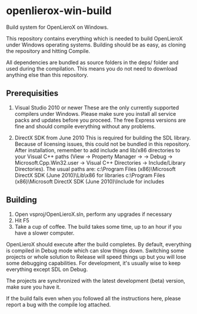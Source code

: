 openlierox-win-build
====================

Build system for OpenLieroX on Windows.

This repository contains everything which is needed to build OpenLieroX under Windows operating systems.
Building should be as easy, as cloning the repository and hitting Compile.

All dependencies are bundled as source folders in the deps/ folder and used during the compilation.
This means you do not need to download anything else than this repository.

Prerequisities
--------------
1) Visual Studio 2010 or newer
These are the only currently supported compilers under Windows. Please make sure you install all service packs
and updates before you proceed. The free Express versions are fine and should compile everything without any problems.

2) DirectX SDK from June 2010
This is required for building the SDL library. Because of licensing issues, this could not be bundled in this repository.
After installation, remember to add include and lib/x86 directories to your Visual C++ paths (View -> Property Manager ->
<any project> -> Debug -> Microsoft.Cpp.Win32.user ->  Visual C++ Directories  -> Include/Library Directories).
The usual paths are:
c:\Program Files (x86)\Microsoft DirectX SDK (June 2010)\Lib\x86 for libraries
c:\Program Files (x86)\Microsoft DirectX SDK (June 2010)\Include for includes

Building
--------
1) Open vsproj/OpenLieroX.sln, perform any upgrades if necessary
2) Hit F5
3) Take a cup of coffee. The build takes some time, up to an hour if you have a slower computer.

OpenLieroX should execute after the build completes. By default, everything is compiled in Debug mode which
can slow things down. Switching some projects or whole solution to Release will speed things up but you will
lose some debugging capabilities. For development, it's usually wise to keep everything except SDL on Debug.

The projects are synchronized with the latest development (beta) version, make sure you have it.

If the build fails even when you followed all the instructions here, please report a bug with the compile log attached.
